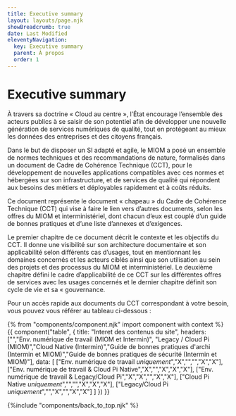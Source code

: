 ```yaml
---
title: Executive summary
layout: layouts/page.njk
showBreadcrumb: true
date: Last Modified
eleventyNavigation:
  key: Executive summary
  parent: À propos
  order: 1
---
```


# Executive summary

À travers sa doctrine « Cloud au centre », l’État encourage l’ensemble des acteurs publics à se saisir de son potentiel afin de développer une nouvelle génération de services numériques de qualité, tout en protégeant au mieux les données des entreprises et des citoyens français.

Dans le but de disposer un SI adapté et agile, le MIOM a posé un ensemble de normes techniques et des recommandations de nature, formalisés dans un document de Cadre de Cohérence Technique (CCT), pour le développement de nouvelles applications compatibles avec ces normes et hébergées sur son infrastructure, et de services de qualité qui répondent aux besoins des métiers et déployables rapidement et à coûts réduits.

Ce document représente le document « chapeau » du Cadre de Cohérence Technique (CCT) qui vise à faire le lien vers d’autres documents, selon les offres du MIOM et interministériel, dont chacun d’eux est couplé d’un guide de bonnes pratiques et d’une liste d’annexes et d’exigences.

Le premier chapitre de ce document décrit le contexte et les objectifs du CCT. Il donne une visibilité sur son architecture documentaire et son applicabilité selon différents cas d’usages, tout en mentionnant les domaines concernés et les acteurs ciblés ainsi que son utilisation au sein des projets et des processus du MIOM et interministériel. Le deuxième chapitre défini le cadre d’applicabilité de ce CCT sur les différentes offres de services avec les usages concernés et le dernier chapitre définit son cycle de vie et sa « gouvernance.

Pour un accès rapide aux documents du CCT correspondant à votre besoin, vous pouvez vous référer au tableau ci-dessous :

{% from "components/component.njk" import component with context %}
{{ component("table", {
    title: "Interet des contenus du site",
    headers: ["","Env. numérique de travail (MIOM et Intermin)", "Legacy / Cloud Pi (MIOM)","Cloud Native (Intermin)","Guide de bonnes pratiques d'archi (Intermin et MIOM)","Guide de bonnes pratiques de sécurité (Intermin et MIOM)"],
    data: [
      ["Env. numérique de travail *uniquement*","X","","","X","X"],
      ["Env. numérique de travail & Cloud Pi Native","X","","X","X","X"],
      ["Env. numérique de travail & Legacy/Cloud Pi","X","X","","X","X"],
      ["Cloud Pi Native *uniquement*","","","X","X","X"],
      ["Legacy/Cloud Pi *uniquement*","","X","","X","X"]
    ]
}) }}



{%include "components/back_to_top.njk" %}